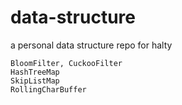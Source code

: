 # data-structure
a personal data structure repo for halty

	BloomFilter, CuckooFilter
	HashTreeMap
	SkipListMap
	RollingCharBuffer

